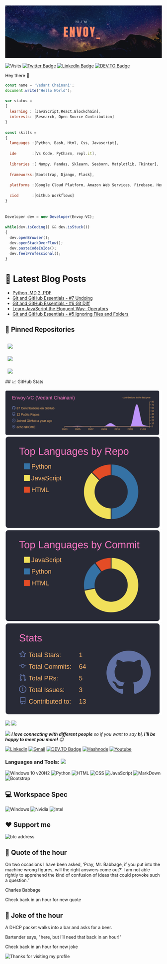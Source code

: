 [![Envoy_'s GitHub Banner](./assets/banner.png)](https://envoy1084.hashnode.dev/)

![Visits](http://estruyf-github.azurewebsites.net/api/VisitorHit?user=Envoy-VC&repo=Envoy-VC-visitors-badge&countColorcountColor&countColor=%237B1E7A)
[![Twitter Badge](https://img.shields.io/badge/Twitter-Profile-informational?style=flat&logo=twitter&logoColor=white&color=1CA2F1)](https://twitter.com/Envoy_1084)
[![LinkedIn Badge](https://img.shields.io/badge/LinkedIn-Profile-informational?style=flat&logo=linkedin&logoColor=white&color=0D76A8)](https://www.linkedin.com/in/vedant-chainani/)
[![DEV.TO Badge](https://img.shields.io/badge/DEV.TO-%230A0A0A.svg?&style=for-the-badge&logo=dev-dot-to&logoColor=white)](https://dev.to/envoy_)

Hey there 👋

```js
const name = 'Vedant Chainani';
document.write("Hello World");

var status = 
{ 
  learning : [JavaScript,React,Blockchain],
  interests: [Research, Open Source Contribution]
}

const skills = 
{
  languages :[Python, Bash, Html, Css, Javascript],
  
  ide       :[Vs Code, PyCharm, repl.it],
  
  libraries :[ Numpy, Pandas, Sklearn, Seaborn, Matplotlib, Tkinter],
  
  frameworks:[Bootstrap, Django, Flask],
  
  platforms :[Google Cloud Platform, Amazon Web Services, Firebase, Heroku, Vercel],
  
  cicd      :[Github Workflows]
}


Developer dev = new Developer(Envoy-VC);

while(dev.isCoding() && dev.isStuck())  
{
  dev.openBrowser();
  dev.openStackOverFlow();
  dev.pasteCodeInIde();
  dev.feelProfessional();
}
```
# 📩 Latest Blog Posts

<!-- BLOG-POST-LIST:START -->
- [Python  .MD 2 .PDF](https://envoy1084.hashnode.dev/python-md-2-pdf)
- [Git and GitHub Essentials - #7 Undoing](https://envoy1084.hashnode.dev/7-undoing)
- [Git and GitHub Essentials - #6 Git Diff](https://envoy1084.hashnode.dev/6-git-diff)
- [Learn JavaScript the Eloquent Way- Operators](https://envoy1084.hashnode.dev/learn-javascript-operators)
- [Git and GitHub Essentials - #5 Ignoring Files and Folders](https://envoy1084.hashnode.dev/5-ignoring-files-and-folders)
<!-- BLOG-POST-LIST:END --> 

## 📌 Pinned Repositories

<a href="https://github.com/Envoy-VC/Python-Scripts">
  <img align="center" style="margin:1rem 0.5rem" src="https://github-readme-stats.vercel.app/api/pin/?username=Envoy-VC&repo=Python-Scripts&title_color=ffffff&text_color=c9cacc&icon_color=4AB197&bg_color=1A2B34" />
</a>

<br>

<a href="https://github.com/Envoy-VC/Learn-JavaScript">
  <img align="center" style="margin:0.5rem" src="https://github-readme-stats.vercel.app/api/pin/?username=Envoy-VC&repo=Learn-JavaScript&title_color=ffffff&text_color=c9cacc&icon_color=4AB197&bg_color=1A2B34" />
</a>

<br>
<a href="https://github.com/Envoy-VC/Badges-for-GitHub">
  <img align="center" style="margin:1rem 0.5rem" src="https://github-readme-stats.vercel.app/api/pin/?username=Envoy-VC&repo=Badges-for-GitHub&title_color=ffffff&text_color=c9cacc&icon_color=4AB197&bg_color=1A2B34" />
</a>

<br>
## 📈 GitHub Stats

<a href="https://github.com/Envoy-VC/Envoy-VC"><img src="./profile-summary-card-output/dracula/0-profile-details.svg" alt="Stats" align=center/></a>
<a href="https://github.com/Envoy-VC/Envoy-VC"><img src="./profile-summary-card-output/dracula/1-repos-per-language.svg" alt="Stats" align=center/></a>
<a href="https://github.com/Envoy-VC/Envoy-VC"><img src="./profile-summary-card-output/dracula/2-most-commit-language.svg" alt="Stats" align=center/></a>
<a href="https://github.com/Envoy-VC/Envoy-VC"><img src="./profile-summary-card-output/dracula/3-stats.svg" alt="Stats" align=center/></a>

<a href="https://wakatime.com"><img src="https://wakatime.com/share/@envoy/08947c0c-d7f7-4ef3-855b-b6687f44df6c.png" /></a>
<a href="https://wakatime.com"><img src="https://wakatime.com/share/@envoy/c6823c8e-c74a-47b0-bd13-005bc951e1f5.png" /></a>


<img src="https://media.giphy.com/media/LnQjpWaON8nhr21vNW/giphy.gif" width="40"> <em><b>I love connecting with different people</b> so if you want to say <b>hi, I'll be happy to meet you more!</b> :blush:</em>

<!-- Your badges -->
[![Linkedin](https://img.shields.io/badge/-Envoy_1084-blue?style=flat&logo=Linkedin&logoColor=white)](https://www.linkedin.com/in/vedant-chainani)
[![Gmail](https://img.shields.io/badge/-envoy1084-c14438?style=flat&logo=Gmail&logoColor=white)](mailto:envoy1084@gmail.com)
[![DEV.TO Badge](https://img.shields.io/badge/DEV.TO-%230A0A0A.svg?&style=for-the-badge&logo=dev-dot-to&logoColor=white)](https://dev.to/envoy_)
[![Hashnode](https://img.shields.io/badge/Hashnode-2962FF?style=for-the-badge&logo=hashnode&logoColor=white)](https://envoy1084.hashnode.dev/)
[![Youtube](https://img.shields.io/badge/YouTube-FF0000?style=for-the-badge&logo=youtube&logoColor=white)](https://www.youtube.com/channel/UC78DzAGJBqa8hds6LQ7G5fQ)

### Languages and Tools: <img src="https://media.giphy.com/media/WUlplcMpOCEmTGBtBW/giphy.gif" width="30">

![Windows 10 v20H2](https://img.shields.io/badge/Windows-0078D6?style=for-the-badge&logo=windows&logoColor=white)
![Python](https://img.shields.io/badge/Python-3776AB?style=for-the-badge&logo=python&logoColor=white)
![HTML](https://img.shields.io/badge/HTML-239120?style=for-the-badge&logo=html5&logoColor=white)
![CSS](https://img.shields.io/badge/CSS-239120?&style=for-the-badge&logo=css3&logoColor=white)
![JavaScript](https://img.shields.io/badge/JavaScript-F7DF1E?style=for-the-badge&logo=javascript&logoColor=black)
![MarkDown](https://img.shields.io/badge/Markdown-000000?style=for-the-badge&logo=markdown&logoColor=white)
![Bootstrap](https://img.shields.io/badge/Bootstrap-563D7C?style=for-the-badge&logo=bootstrap&logoColor=white)

## 💻 Workspace Spec

![Windows](https://img.shields.io/badge/Windows-v_20H2-0078D6?style=for-the-badge&logo=windows&logoColor=white)
![Nvidia](https://img.shields.io/badge/NVIDIA-GTX1650-76B900?style=for-the-badge&logo=nvidia&logoColor=white)
![Intel](https://img.shields.io/badge/Intel-Core_i5_9th-0071C5?style=for-the-badge&logo=intel&logoColor=white)

## ❤ Support me
![btc address](https://img.shields.io/badge/BTC-bc1q832u7flm5uylpqq68ehrxwfqyfq9tgmln8pg9d-76B900?style=for-the-badge)

## 📣 Quote of the hour
<p>On two occasions I have been asked, ‘Pray, Mr. Babbage, if you put into the machine wrong figures, will the right answers come out?’ I am not able rightly to apprehend the kind of confusion of ideas that could provoke such a question.”</p>

<p>Charles Babbage</p>

Check back in an hour for new quote

## 📣 Joke of the hour

<p>A DHCP packet walks into a bar and asks for a beer.</p>
<p>Bartender says, "here, but I’ll need that back in an hour!"</p>


Check back in an hour for new joke


<img height="120" alt="Thanks for visiting my profile" width="100%" src="https://github.com/dibyendu415/dibyendu415/blob/master/marquee.svg" />
